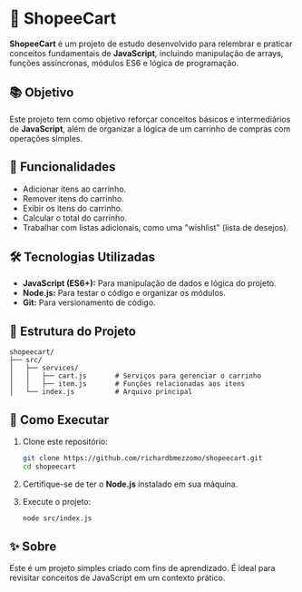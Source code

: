 # 🛒 ShopeeCart

**ShopeeCart** é um projeto de estudo desenvolvido para relembrar e praticar conceitos fundamentais de **JavaScript**, incluindo manipulação de arrays, funções assíncronas, módulos ES6 e lógica de programação.

## 📚 Objetivo

Este projeto tem como objetivo reforçar conceitos básicos e intermediários de **JavaScript**, além de organizar a lógica de um carrinho de compras com operações simples.

## 🚀 Funcionalidades

- Adicionar itens ao carrinho.
- Remover itens do carrinho.
- Exibir os itens do carrinho.
- Calcular o total do carrinho.
- Trabalhar com listas adicionais, como uma "wishlist" (lista de desejos).

## 🛠️ Tecnologias Utilizadas

- **JavaScript (ES6+):** Para manipulação de dados e lógica do projeto.
- **Node.js:** Para testar o código e organizar os módulos.
- **Git:** Para versionamento de código.

## 📂 Estrutura do Projeto

```
shopeecart/
├── src/
│   ├── services/
│   │   ├── cart.js       # Serviços para gerenciar o carrinho
│   │   ├── item.js       # Funções relacionadas aos itens
│   └── index.js          # Arquivo principal
```

## 📝 Como Executar

1. Clone este repositório:

   ```bash
   git clone https://github.com/richardbmezzomo/shopeecart.git
   cd shopeecart
   ```

2. Certifique-se de ter o **Node.js** instalado em sua máquina.

3. Execute o projeto:

   ```bash
   node src/index.js
   ```

## ✨ Sobre

Este é um projeto simples criado com fins de aprendizado. É ideal para revisitar conceitos de JavaScript em um contexto prático.